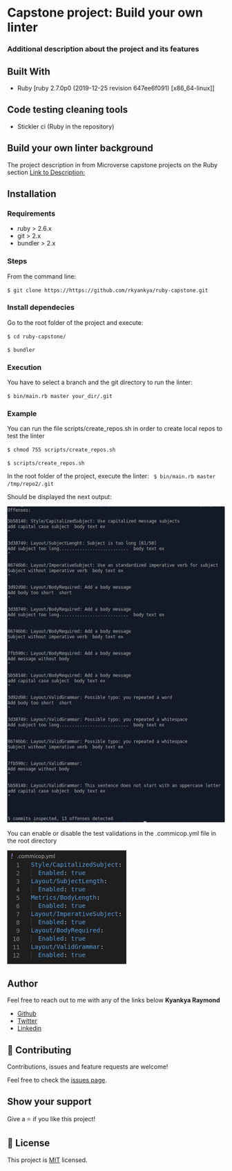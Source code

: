 
# Capstone project: Build your own linter

### Additional description about the project and its features

## Built With

- Ruby [ruby 2.7.0p0 (2019-12-25 revision 647ee6f091) [x86_64-linux]]


## Code testing cleaning tools

- Stickler ci (Ruby in the repository)

## Build your own linter background
The project description in from Microverse capstone projects on the Ruby section [Link to Description:](https://www.notion.so/Build-your-own-linter-b17a3c22f7b940c98ca1980250720769)

## Installation

### Requirements

- ruby > 2.6.x
- git > 2.x
- bundler > 2.x

### Steps

From the command line:

   `$ git clone https://https://github.com/rkyankya/ruby-capstone.git`

### Install dependecies

Go to the root folder of the project and execute:

   `$ cd ruby-capstone/`

   `$ bundler`

### Execution

You have to select a branch and the git directory to run the linter:

   `$ bin/main.rb master your_dir/.git`
    
### Example
You can run the file scripts/create_repos.sh in order to create local repos to test the linter

`$ chmod 755 scripts/create_repos.sh`

`$ scripts/create_repos.sh`

In the root folder of the project, execute the linter:
   ` $ bin/main.rb master /tmp/repo2/.git`
   
Should be displayed the next output:

![offenses](./assets/offense.png)

You can enable or disable the test validations in the .commicop.yml file in the root directory

![validations](./assets/validation.png)

## Author
Feel free to reach out to me with any of the links below
**Kyankya Raymond**
   

 - [Github](https://github.com/rkyankya)
 - [Twitter](https://twitter.com/rkyankya)
 - [Linkedin](https://www.linkedin.com/in/kyankya-raymond-79461215a/)

## 🤝 Contributing

Contributions, issues and feature requests are welcome!

Feel free to check the [issues page](https://github.com/rkyankya/ruby-capstone/issues).

## Show your support

Give a ⭐️ if you like this project!


## 📝 License

This project is [MIT](LICENSE) licensed.

